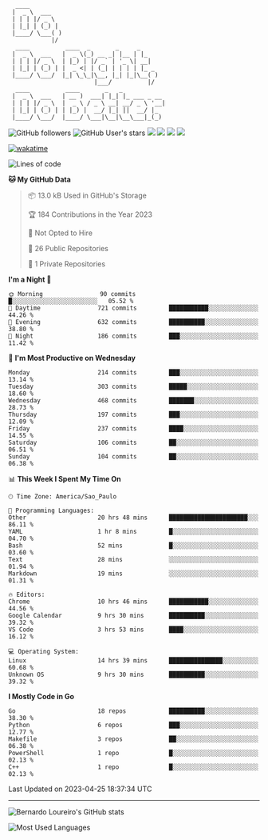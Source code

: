 ```ascii
  ____         
 |  _ \  ___   
 | | | |/ _ \  
 | |_| | (_) | 
 |____/ \___( )
            |/ 
  ____          ____  _       _     _     
 |  _ \  ___   |  _ \(_) __ _| |__ | |_   
 | | | |/ _ \  | |_) | |/ _` | '_ \| __|  
 | |_| | (_) | |  _ <| | (_| | | | | |_ _ 
 |____/ \___/  |_| \_\_|\__, |_| |_|\__( )
                        |___/          |/ 
  ____          ____       _   _            
 |  _ \  ___   | __ )  ___| |_| |_ ___ _ __ 
 | | | |/ _ \  |  _ \ / _ \ __| __/ _ \ '__|
 | |_| | (_) | | |_) |  __/ |_| ||  __/ |_  
 |____/ \___/  |____/ \___|\__|\__\___|_(_) 

```





![GitHub followers](https://img.shields.io/github/followers/bernardolm?style=for-the-badge&label=GitHub%20followers) ![GitHub User's stars](https://img.shields.io/github/stars/bernardolm?style=for-the-badge&label=GitHub%20User's%20stars) [![](https://img.shields.io/static/v1?logo=linkedin&label=LinkedIn&message=bernardolm&color=0A66C2&style=for-the-badge)](https://www.linkedin.com/in/bernardolm) [![](https://img.shields.io/static/v1?logo=lastdotfm&label=last.fm&message=bernardolm&color=D51007&style=for-the-badge)](https://www.last.fm/user/bernardolm) [![](https://img.shields.io/static/v1?logo=spotify&label=spotify&message=bernardolou&color=1ED760&style=for-the-badge)](https://open.spotify.com/user/bernardolou) [![](https://img.shields.io/static/v1?logo=awesomelists&label=My%20awesome%20stars&message=⭐⭐⭐&color=FC60A8&style=for-the-badge)](https://github.com/bernardolm/awesome-stars)

[![wakatime](https://wakatime.com/badge/user/186868b7-2443-4b6b-ae40-3d29d342e88e.svg)](https://wakatime.com/@186868b7-2443-4b6b-ae40-3d29d342e88e)

<!--START_SECTION:waka-->
![Lines of code](https://img.shields.io/badge/From%20Hello%20World%20I%27ve%20Written-3.1%20million%20lines%20of%20code-blue)

**🐱 My GitHub Data** 

> 📦 13.0 kB Used in GitHub's Storage 
 > 
> 🏆 184 Contributions in the Year 2023
 > 
> 🚫 Not Opted to Hire
 > 
> 📜 26 Public Repositories 
 > 
> 🔑 1 Private Repositories 
 > 
**I'm a Night 🦉** 

```text
🌞 Morning                90 commits          █░░░░░░░░░░░░░░░░░░░░░░░░   05.52 % 
🌆 Daytime                721 commits         ███████████░░░░░░░░░░░░░░   44.26 % 
🌃 Evening                632 commits         ██████████░░░░░░░░░░░░░░░   38.80 % 
🌙 Night                  186 commits         ███░░░░░░░░░░░░░░░░░░░░░░   11.42 % 
```
📅 **I'm Most Productive on Wednesday** 

```text
Monday                   214 commits         ███░░░░░░░░░░░░░░░░░░░░░░   13.14 % 
Tuesday                  303 commits         █████░░░░░░░░░░░░░░░░░░░░   18.60 % 
Wednesday                468 commits         ███████░░░░░░░░░░░░░░░░░░   28.73 % 
Thursday                 197 commits         ███░░░░░░░░░░░░░░░░░░░░░░   12.09 % 
Friday                   237 commits         ████░░░░░░░░░░░░░░░░░░░░░   14.55 % 
Saturday                 106 commits         ██░░░░░░░░░░░░░░░░░░░░░░░   06.51 % 
Sunday                   104 commits         ██░░░░░░░░░░░░░░░░░░░░░░░   06.38 % 
```


📊 **This Week I Spent My Time On** 

```text
🕑︎ Time Zone: America/Sao_Paulo

💬 Programming Languages: 
Other                    20 hrs 48 mins      ██████████████████████░░░   86.11 % 
YAML                     1 hr 8 mins         █░░░░░░░░░░░░░░░░░░░░░░░░   04.70 % 
Bash                     52 mins             █░░░░░░░░░░░░░░░░░░░░░░░░   03.60 % 
Text                     28 mins             ░░░░░░░░░░░░░░░░░░░░░░░░░   01.94 % 
Markdown                 19 mins             ░░░░░░░░░░░░░░░░░░░░░░░░░   01.31 % 

🔥 Editors: 
Chrome                   10 hrs 46 mins      ███████████░░░░░░░░░░░░░░   44.56 % 
Google Calendar          9 hrs 30 mins       ██████████░░░░░░░░░░░░░░░   39.32 % 
VS Code                  3 hrs 53 mins       ████░░░░░░░░░░░░░░░░░░░░░   16.12 % 

💻 Operating System: 
Linux                    14 hrs 39 mins      ███████████████░░░░░░░░░░   60.68 % 
Unknown OS               9 hrs 30 mins       ██████████░░░░░░░░░░░░░░░   39.32 % 
```

**I Mostly Code in Go** 

```text
Go                       18 repos            ██████████░░░░░░░░░░░░░░░   38.30 % 
Python                   6 repos             ███░░░░░░░░░░░░░░░░░░░░░░   12.77 % 
Makefile                 3 repos             ██░░░░░░░░░░░░░░░░░░░░░░░   06.38 % 
PowerShell               1 repo              █░░░░░░░░░░░░░░░░░░░░░░░░   02.13 % 
C++                      1 repo              █░░░░░░░░░░░░░░░░░░░░░░░░   02.13 % 
```




 Last Updated on 2023-04-25 18:37:34 UTC
<!--END_SECTION:waka-->

---

![Bernardo Loureiro's GitHub stats](https://github-readme-stats.vercel.app/api?username=bernardolm&count_private=true&show_icons=true&theme=nightowl&include_all_commits=true)

![Most Used Languages](https://github-readme-stats.vercel.app/api/top-langs/?username=bernardolm&theme=nightowl&langs_count=99)
